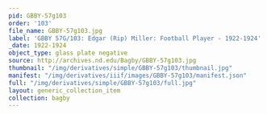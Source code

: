 ```yaml
---
pid: GBBY-57g103
order: '103'
file_name: GBBY-57g103.jpg
label: 'GBBY 57G/103: Edgar (Rip) Miller: Football Player - 1922-1924'
_date: 1922-1924
object_type: glass plate negative
source: http://archives.nd.edu/Bagby/GBBY-57g103.jpg
thumbnail: "/img/derivatives/simple/GBBY-57g103/thumbnail.jpg"
manifest: "/img/derivatives/iiif/images/GBBY-57g103/manifest.json"
full: "/img/derivatives/simple/GBBY-57g103/full.jpg"
layout: generic_collection_item
collection: bagby
---
```

